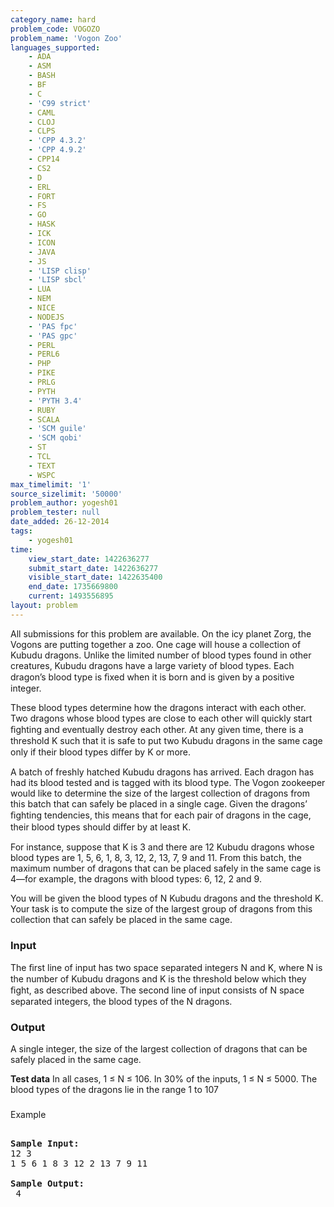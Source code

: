 ```yaml
---
category_name: hard
problem_code: VOGOZO
problem_name: 'Vogon Zoo'
languages_supported:
    - ADA
    - ASM
    - BASH
    - BF
    - C
    - 'C99 strict'
    - CAML
    - CLOJ
    - CLPS
    - 'CPP 4.3.2'
    - 'CPP 4.9.2'
    - CPP14
    - CS2
    - D
    - ERL
    - FORT
    - FS
    - GO
    - HASK
    - ICK
    - ICON
    - JAVA
    - JS
    - 'LISP clisp'
    - 'LISP sbcl'
    - LUA
    - NEM
    - NICE
    - NODEJS
    - 'PAS fpc'
    - 'PAS gpc'
    - PERL
    - PERL6
    - PHP
    - PIKE
    - PRLG
    - PYTH
    - 'PYTH 3.4'
    - RUBY
    - SCALA
    - 'SCM guile'
    - 'SCM qobi'
    - ST
    - TCL
    - TEXT
    - WSPC
max_timelimit: '1'
source_sizelimit: '50000'
problem_author: yogesh01
problem_tester: null
date_added: 26-12-2014
tags:
    - yogesh01
time:
    view_start_date: 1422636277
    submit_start_date: 1422636277
    visible_start_date: 1422635400
    end_date: 1735669800
    current: 1493556895
layout: problem
---
```

All submissions for this problem are available. On the icy planet Zorg, the Vogons are putting together a zoo. One cage will house a collection of Kubudu dragons. Unlike the limited number of blood types found in other creatures, Kubudu dragons have a large variety of blood types. Each dragon’s blood type is ﬁxed when it is born and is given by a positive integer.

These blood types determine how the dragons interact with each other. Two dragons whose blood types are close to each other will quickly start ﬁghting and eventually destroy each other. At any given time, there is a threshold K such that it is safe to put two Kubudu dragons in the same cage only if their blood types diﬀer by K or more.

A batch of freshly hatched Kubudu dragons has arrived. Each dragon has had its blood tested and is tagged with its blood type. The Vogon zookeeper would like to determine the size of the largest collection of dragons from this batch that can safely be placed in a single cage. Given the dragons’ ﬁghting tendencies, this means that for each pair of dragons in the cage, their blood types should diﬀer by at least K.

For instance, suppose that K is 3 and there are 12 Kubudu dragons whose blood types are 1, 5, 6, 1, 8, 3, 12, 2, 13, 7, 9 and 11. From this batch, the maximum number of dragons that can be placed safely in the same cage is 4—for example, the dragons with blood types: 6, 12, 2 and 9.

You will be given the blood types of N Kubudu dragons and the threshold K. Your task is to compute the size of the largest group of dragons from this collection that can safely be placed in the same cage.

### Input

The ﬁrst line of input has two space separated integers N and K, where N is the number of Kubudu dragons and K is the threshold below which they ﬁght, as described above. The second line of input consists of N space separated integers, the blood types of the N dragons.

### Output

A single integer, the size of the largest collection of dragons that can be safely placed in the same cage.

**Test data**
 In all cases, 1 ≤ N ≤ 106. In 30% of the inputs, 1 ≤ N ≤ 5000. The blood types of the dragons lie in the range 1 to 107

### 

Example

<pre> 
<b>Sample Input:</b> 
12 3 
1 5 6 1 8 3 12 2 13 7 9 11 

<b>Sample Output:</b>
 4<font face="sans-serif, Arial, Verdana, Trebuchet MS"><span style="white-space: normal;"> </span></font>
</pre>